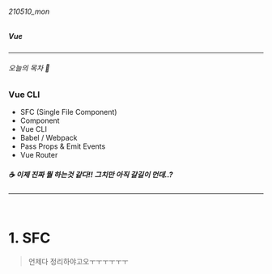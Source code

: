 ###### 210510_mon

##### Vue

<hr>




###### 오늘의 목차 :cake:

### Vue CLI

- SFC (Single File Component)
- Component
- Vue CLI
- Babel / Webpack
- Pass Props & Emit Events
- Vue Router

##### :coffee: 이제 진짜 뭘 하는것 같다!! 그치만 아직 갈길이 먼데..?

<hr>




<br>

# 1. SFC

> 언제다 정리하야고오ㅜㅜㅜㅜㅜㅜ